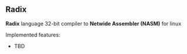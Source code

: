 ## Radix

**Radix** language 32-bit compiler to **Netwide Assembler (NASM)** for linux

Implemented features:
- TBD